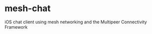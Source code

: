 mesh-chat
=========

iOS chat client using mesh networking and the Multipeer Connectivity Framework
